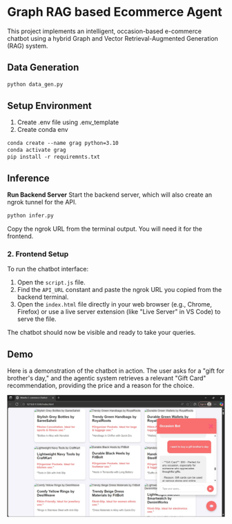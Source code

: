 # Graph RAG based Ecommerce Agent

This project implements an intelligent, occasion-based e-commerce chatbot using a hybrid Graph and Vector Retrieval-Augmented Generation (RAG) system.

## Data Generation

```bash
python data_gen.py
```

## Setup Environment

1. Create .env file using .env_template
2. Create conda env

```
conda create --name grag python=3.10
conda activate grag
pip install -r requiremnts.txt
```

## Inference

**Run Backend Server**
Start the backend server, which will also create an ngrok tunnel for the API.

```bash
python infer.py
```

Copy the ngrok URL from the terminal output. You will need it for the frontend.

### 2. Frontend Setup

To run the chatbot interface:

1.  Open the `script.js` file.
2.  Find the `API_URL` constant and paste the ngrok URL you copied from the backend terminal.
3.  Open the `index.html` file directly in your web browser (e.g., Chrome, Firefox) or use a live server extension (like "Live Server" in VS Code) to serve the file.

The chatbot should now be visible and ready to take your queries.

## Demo

Here is a demonstration of the chatbot in action. The user asks for a "gift for brother's day," and the agentic system retrieves a relevant "Gift Card" recommendation, providing the price and a reason for the choice.

![Occasion-Based Chatbot Demo](grag.jpg)
